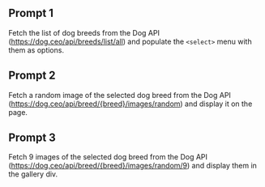 ## Prompt 1
Fetch the list of dog breeds from the Dog API (https://dog.ceo/api/breeds/list/all) and populate the `<select>` menu with them as options.

## Prompt 2
Fetch a random image of the selected dog breed from the Dog API (https://dog.ceo/api/breed/{breed}/images/random) and display it on the page.

## Prompt 3
Fetch 9 images of the selected dog breed from the Dog API (https://dog.ceo/api/breed/{breed}/images/random/9) and display them in the gallery div.